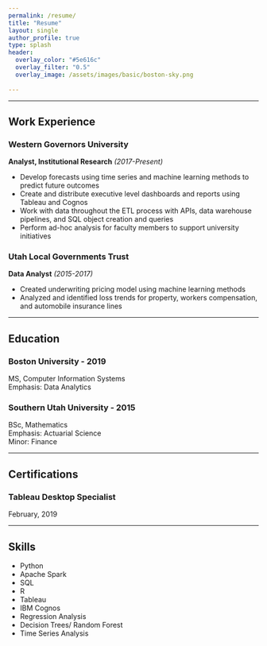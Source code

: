```yaml
---
permalink: /resume/
title: "Resume"
layout: single
author_profile: true
type: splash
header:
  overlay_color: "#5e616c"
  overlay_filter: "0.5"
  overlay_image: /assets/images/basic/boston-sky.png
  
---
```



------
## **Work Experience**

### **Western Governors University**
**Analyst, Institutional Research** *(2017-Present)*

* Develop forecasts using time series and machine learning methods to predict future outcomes
* Create and distribute executive level dashboards and reports using Tableau and Cognos
* Work with data throughout the ETL process with APIs, data warehouse pipelines, and SQL object creation and queries
* Perform ad-hoc analysis for faculty members to support university initiatives

### **Utah Local Governments Trust**
**Data Analyst** *(2015-2017)*

* Created underwriting pricing model using machine learning methods
* Analyzed and identified loss trends for property, workers compensation, and automobile insurance lines  

------  
## Education

### Boston University - 2019
MS, Computer Information Systems  
Emphasis: Data Analytics


### Southern Utah University - 2015
BSc, Mathematics  
Emphasis: Actuarial Science  
Minor: Finance  

------
## Certifications

### Tableau Desktop Specialist
February, 2019  

------
## Skills
* Python
* Apache Spark
* SQL
* R
* Tableau
* IBM Cognos
* Regression Analysis
* Decision Trees/ Random Forest
* Time Series Analysis



